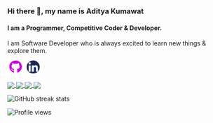 
### Hi there 👋, my name is Aditya Kumawat
#### I am a Programmer, Competitive Coder & Developer.  

I am Software Developer who is always excited to learn new things & explore them. 
<!-- ![I am a Programmer, Competitive Coder & Developer.  ](https://github.com/Git-Codder/Git-Codder/blob/main/github.jpg?s=200) -->
<!-- <a href="https://github.com/Git-Codder/Git-Codder">
<img src="https://github.com/Git-Codder/Git-Codder/blob/main/github.jpg" width="40%" height="210px" style="border-radius:50%" >
</a>
<a href="https://github.com/Git-Codder/Git-Codder">
  <img src="https://github.com/Git-Codder/Git-Codder/blob/main/github_3.jpg" width="40%" height="210px" style="border-radius:50%" >
</a> -->


[<img src='https://github.com/Git-Codder/Git-Codder/blob/main/github_github.png' alt='github' height='30' style="border-radius:50%" >](https://github.com/Git-Codder)  [<img src='https://github.com/Git-Codder/Git-Codder/blob/main/github_linkdin.png' alt='linkedin' height='30' style="border-radius:50%" >](https://www.linkedin.com/in/aditya-kumawat-48152a206/)  

<a href="https://github.com/Git-Codder/Git-Codder">
  <img align="center" src="https://github-readme-stats.vercel.app/api/top-langs/?username=Git-Codder&hide=java,html,tex&title_color=ffffff&text_color=c9cacc&icon_color=2bbc8a&bg_color=1d1f21&langs_count=3" />
</a>
<a href="https://github.com/Git-Codder/Git-Codder">
  <img align="center" src="https://github-readme-stats.vercel.app/api?username=Git-Codder&show_icons=true&line_height=27&count_private=true&title_color=ffffff&text_color=c9cacc&icon_color=2bbc8a&bg_color=1d1f21" />
</a>

<a href="https://github.com/Git-Codder/YouUp">
  <img align="center" src="https://github-readme-stats.vercel.app/api/pin/?username=Git-Codder&repo=YouUp&title_color=ffffff&text_color=c9cacc&icon_color=2bbc8a&bg_color=1d1f21" />
</a>

<a href="https://github.com/Git-Codder/Banks_Info">
  <img align="center" src="https://github-readme-stats.vercel.app/api/pin/?username=Git-Codder&repo=Banks_Info&title_color=ffffff&text_color=c9cacc&icon_color=2bbc8a&bg_color=1d1f21" />
</a> 

<!-- ![GitHub Activity Graph](https://activity-graph.herokuapp.com/graph?username=Git-Codder)   -->

![GitHub streak stats](https://github-readme-streak-stats.herokuapp.com/?user=Git-Codder)  

![Profile views](https://gpvc.arturio.dev/Git-Codder)  

